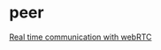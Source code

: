 # peer

[Real time communication with webRTC](https://codelabs.developers.google.com/codelabs/webrtc-web#0)
